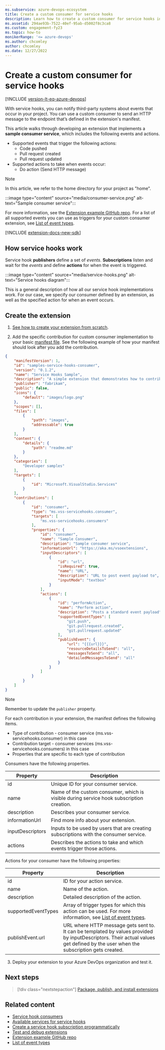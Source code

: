 ```yaml
---
ms.subservice: azure-devops-ecosystem
title: Create a custom consumer for service hooks
description: Learn how to create a custom consumer for service hooks in Azure DevOps.
ms.assetid: 294ae93b-7522-40ef-95ab-d5002f8c3ca8
ms.custom: engagement-fy23
ms.topic: how-to
monikerRange: '<= azure-devops'
ms.author: chcomley
author: chcomley
ms.date: 12/27/2022
---
```


# Create a custom consumer for service hooks

[!INCLUDE [version-lt-eq-azure-devops](../../includes/version-lt-eq-azure-devops.md)]

With service hooks, you can notify third-party systems about events that occur in your project. You can use a custom consumer to send an HTTP message to the endpoint that’s defined in the extension's manifest.

This article walks through developing an extension that implements a **sample consumer service**, which includes the following events and actions.

- Supported events that trigger the following actions:
  - Code pushed
  - Pull request created
  - Pull request updated
- Supported actions to take when events occur:
  - Do action (Send HTTP message)

> [!NOTE]
> In this article, we refer to the home directory for your project as "home".

:::image type="content" source="media/consumer-service.png" alt-text="Sample consumer service":::

For more information, see the [Extension example GitHub repo](https://github.com/microsoft/azure-devops-extension-sample).
For a list of all supported events you can use as triggers for your custom consumer extension, see [List of event types](../../service-hooks/events.md).

[!INCLUDE [extension-docs-new-sdk](../../includes/extension-docs-new-sdk.md)]

## How service hooks work

Service hook **publishers** define a set of *events*. **Subscriptions** listen and wait for the *events* and define **actions** for when the event is triggered.

:::image type="content" source="media/service-hooks.png" alt-text="Service hooks diagram":::

This is a general description of how all our service hook implementations work. For our case, we specify our consumer defined by an extension, as well as the specified action for when an event occurs.

## Create the extension

1. [See how to create your extension from scratch](../get-started/node.md).

2. Add the specific contribution for custom consumer implementation to your basic [manifest file](./manifest.md). See the following example of how your manifest should look after you add the contribution.

```json
{
    "manifestVersion": 1,
    "id": "samples-service-hooks-consumer",
    "version": "0.1.2",
    "name": "Service Hooks Sample",
    "description": "A simple extension that demonstrates how to contribute a consumer service into service hooks.",
    "publisher": "fabrikam",
    "public": false,
    "icons": {
        "default": "images/logo.png"
    },
    "scopes": [],
    "files": [
        {
            "path": "images",
            "addressable": true
        }
    ],
    "content": {
        "details": {
            "path": "readme.md"
        }
    },
    "categories": [
        "Developer samples"
    ],
    "targets": [
        {
            "id": "Microsoft.VisualStudio.Services"
        }
    ],
    "contributions": [
        {
            "id": "consumer",
            "type": "ms.vss-servicehooks.consumer",
            "targets": [
                "ms.vss-servicehooks.consumers"
            ],
            "properties": {
                "id": "consumer",
                "name": "Sample Consumer",
                "description": "Sample consumer service",
                "informationUrl": "https://aka.ms/vsoextensions",
                "inputDescriptors": [
                    {
                        "id": "url",
                        "isRequired": true,
                        "name": "URL",
                        "description": "URL to post event payload to",
                        "inputMode": "textbox"
                    }
                ],
                "actions": [
                    {
                        "id": "performAction",
                        "name": "Perform action",
                        "description": "Posts a standard event payload",
                        "supportedEventTypes": [
                            "git.push",
                            "git.pullrequest.created",
                            "git.pullrequest.updated"
                        ],
                        "publishEvent": {
                            "url": "{{{url}}}",
                            "resourceDetailsToSend": "all",
                            "messagesToSend": "all",
                            "detailedMessagesToSend": "all"
                        }
                    }
                ]
            }
        }
    ]
}
```

> [!NOTE]
> Remember to update the `publisher` property.


For each contribution in your extension, the manifest defines the following items.
- Type of contribution - consumer service (ms.vss-servicehooks.consumer) in this case
- Contribution target - consumer services (ms.vss-servicehooks.consumers) in this case
- Properties that are specific to each type of contribution

Consumers have the following properties.

| Property         | Description                                                                             |
| ---------------- | --------------------------------------------------------------------------------------- |
| id               | Unique ID for your consumer service.                                                 |
| name             | Name of the custom consumer, which is visible during service hook subscription creation. |
| description      | Describes your consumer service.                                                        |
| informationUrl   | Find more info about your extension.                                    |
| inputDescriptors | Inputs to be used by users that are creating subscriptions with the consumer service.   |
| actions          | Describes the actions to take and which events trigger those actions.                            |

Actions for your consumer have the following properties:

| Property            | Description                                                                                                                                                                          |
| ------------------- | ------------------------------------------------------------------------------------------------------------------------------------------------------------------------------------ |
| id                  | ID for your action service.                                                                                                                                                        |
| name                | Name of the action.                                                                                                                                                               |
| description         | Detailed description of the action.                                                                                                                                              |
| supportedEventTypes | Array of trigger types for which this action can be used. For more information, see [List of event types](../../service-hooks/events.md). |
| publishEvent.url    | URL where HTTP message gets sent to. It can be templated by values provided by inputDescriptors. Their actual values get defined by the user when the subscription gets created.    |

3. Deploy your extension to your Azure DevOps organization and test it.

## Next steps

> [!div class="nextstepaction"]
> [Package, publish, and install extensions](../publish/overview.md)

## Related content

- [Service hook consumers](../../service-hooks/consumers.md)
- [Available services for service hooks](../../service-hooks/overview.md#available-services)
- [Create a service hook subscription programmatically](../../service-hooks/create-subscription.md)
- [Test and debug extensions](/previous-versions/azure/devops/extend/test/debug-in-browser)
- [Extension example GitHub repo](https://github.com/microsoft/azure-devops-extension-sample)
- [List of event types](../../service-hooks/events.md)
